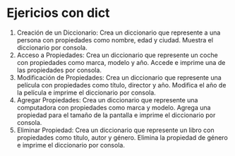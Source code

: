 # Ejericios con dict

1. Creación de un Diccionario: Crea un diccionario que represente a una persona con propiedades como nombre, edad y ciudad. Muestra el diccionario por consola.
2. Acceso a Propiedades: Crea un diccionario que represente un coche con propiedades como marca, modelo y año. Accede e imprime una de las propiedades por consola.
3. Modificación de Propiedades: Crea un diccionario que represente una película con propiedades como título, director y año. Modifica el año de la película e imprime el diccionario por consola.
4. Agregar Propiedades: Crea un diccionario que represente una computadora con propiedades como marca y modelo. Agrega una propiedad para el tamaño de la pantalla e imprime el diccionario por consola.
5. Eliminar Propiedad: Crea un diccionario que represente un libro con propiedades como título, autor y género. Elimina la propiedad de género e imprime el diccionario por consola.
